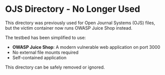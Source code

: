 # OJS Directory - No Longer Used

This directory was previously used for Open Journal Systems (OJS) files, but the victim container now runs OWASP Juice Shop instead.

The testbed has been simplified to use:
- **OWASP Juice Shop**: A modern vulnerable web application on port 3000
- No external file mounts required
- Self-contained application

This directory can be safely removed or ignored.
